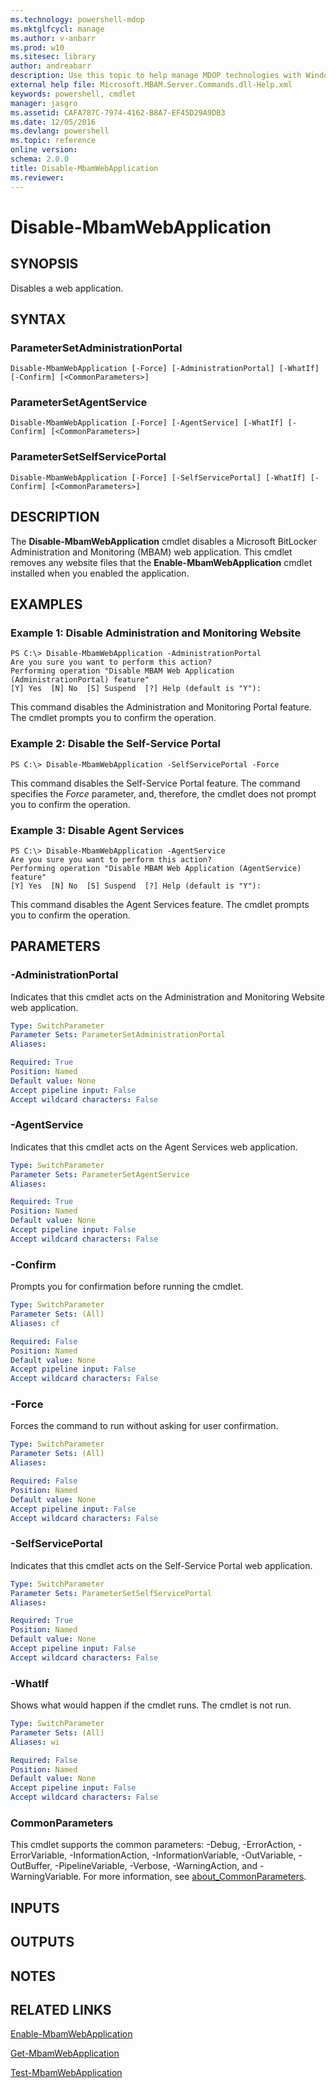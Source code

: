 ```yaml
---
ms.technology: powershell-mdop
ms.mktglfcycl: manage
ms.author: v-anbarr
ms.prod: w10
ms.sitesec: library
author: andreabarr
description: Use this topic to help manage MDOP technologies with Windows PowerShell.
external help file: Microsoft.MBAM.Server.Commands.dll-Help.xml
keywords: powershell, cmdlet
manager: jasgro 
ms.assetid: CAFA787C-7974-4162-B8A7-EF45D29A9DB3
ms.date: 12/05/2016
ms.devlang: powershell
ms.topic: reference
online version: 
schema: 2.0.0
title: Disable-MbamWebApplication
ms.reviewer:
---
```


# Disable-MbamWebApplication

## SYNOPSIS
Disables a web application.

## SYNTAX

### ParameterSetAdministrationPortal
```
Disable-MbamWebApplication [-Force] [-AdministrationPortal] [-WhatIf] [-Confirm] [<CommonParameters>]
```

### ParameterSetAgentService
```
Disable-MbamWebApplication [-Force] [-AgentService] [-WhatIf] [-Confirm] [<CommonParameters>]
```

### ParameterSetSelfServicePortal
```
Disable-MbamWebApplication [-Force] [-SelfServicePortal] [-WhatIf] [-Confirm] [<CommonParameters>]
```

## DESCRIPTION
The **Disable-MbamWebApplication** cmdlet disables a Microsoft BitLocker Administration and Monitoring (MBAM) web application.
This cmdlet removes any website files that the **Enable-MbamWebApplication** cmdlet installed when you enabled the application.

## EXAMPLES

### Example 1: Disable Administration and Monitoring Website
```
PS C:\> Disable-MbamWebApplication -AdministrationPortal
Are you sure you want to perform this action?
Performing operation "Disable MBAM Web Application (AdministrationPortal) feature"
[Y] Yes  [N] No  [S] Suspend  [?] Help (default is "Y"):
```

This command disables the Administration and Monitoring Portal feature.
The cmdlet prompts you to confirm the operation.

### Example 2: Disable the Self-Service Portal
```
PS C:\> Disable-MbamWebApplication -SelfServicePortal -Force
```

This command disables the Self-Service Portal feature.
The command specifies the *Force* parameter, and, therefore, the cmdlet does not prompt you to confirm the operation.

### Example 3: Disable Agent Services
```
PS C:\> Disable-MbamWebApplication -AgentService
Are you sure you want to perform this action?
Performing operation "Disable MBAM Web Application (AgentService) feature"
[Y] Yes  [N] No  [S] Suspend  [?] Help (default is "Y"):
```

This command disables the Agent Services feature.
The cmdlet prompts you to confirm the operation.

## PARAMETERS

### -AdministrationPortal
Indicates that this cmdlet acts on the Administration and Monitoring Website web application.

```yaml
Type: SwitchParameter
Parameter Sets: ParameterSetAdministrationPortal
Aliases: 

Required: True
Position: Named
Default value: None
Accept pipeline input: False
Accept wildcard characters: False
```

### -AgentService
Indicates that this cmdlet acts on the Agent Services web application.

```yaml
Type: SwitchParameter
Parameter Sets: ParameterSetAgentService
Aliases: 

Required: True
Position: Named
Default value: None
Accept pipeline input: False
Accept wildcard characters: False
```

### -Confirm
Prompts you for confirmation before running the cmdlet.

```yaml
Type: SwitchParameter
Parameter Sets: (All)
Aliases: cf

Required: False
Position: Named
Default value: None
Accept pipeline input: False
Accept wildcard characters: False
```

### -Force
Forces the command to run without asking for user confirmation.

```yaml
Type: SwitchParameter
Parameter Sets: (All)
Aliases: 

Required: False
Position: Named
Default value: None
Accept pipeline input: False
Accept wildcard characters: False
```

### -SelfServicePortal
Indicates that this cmdlet acts on the Self-Service Portal web application.

```yaml
Type: SwitchParameter
Parameter Sets: ParameterSetSelfServicePortal
Aliases: 

Required: True
Position: Named
Default value: None
Accept pipeline input: False
Accept wildcard characters: False
```

### -WhatIf
Shows what would happen if the cmdlet runs. The cmdlet is not run.

```yaml
Type: SwitchParameter
Parameter Sets: (All)
Aliases: wi

Required: False
Position: Named
Default value: None
Accept pipeline input: False
Accept wildcard characters: False
```

### CommonParameters
This cmdlet supports the common parameters: -Debug, -ErrorAction, -ErrorVariable, -InformationAction, -InformationVariable, -OutVariable, -OutBuffer, -PipelineVariable, -Verbose, -WarningAction, and -WarningVariable. For more information, see [about_CommonParameters](http://go.microsoft.com/fwlink/?LinkID=113216).

## INPUTS

## OUTPUTS

## NOTES

## RELATED LINKS

[Enable-MbamWebApplication](enable-mbamwebapplication.md)

[Get-MbamWebApplication](get-mbamwebapplication.md)

[Test-MbamWebApplication](test-mbamwebapplication.md)


